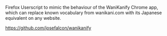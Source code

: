 Firefox Userscript to mimic the behaviour of the WaniKanify Chrome app, which can replace known vocabulary from wanikani.com with its Japanese equivalent on any website.

https://github.com/josefalcon/wanikanify
